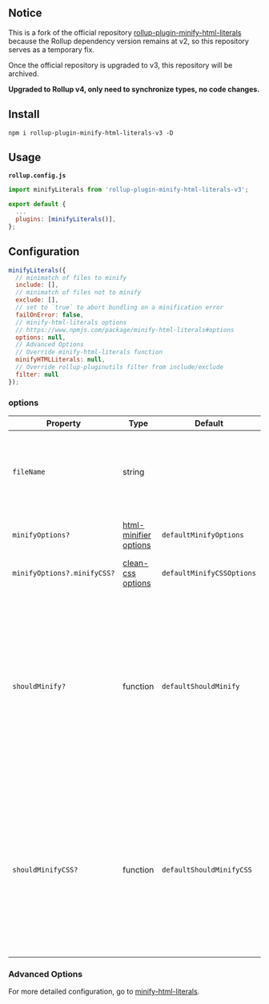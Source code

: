 ## Notice

This is a fork of the official repository [rollup-plugin-minify-html-literals](https://github.com/asyncLiz/rollup-plugin-minify-html-literals) because the Rollup dependency version remains at v2, so this repository serves as a temporary fix.

Once the official repository is upgraded to v3, this repository will be archived.

**Upgraded to Rollup v4, only need to synchronize types, no code changes.**

## Install

```console
npm i rollup-plugin-minify-html-literals-v3 -D
```

## Usage

**`rollup.config.js`**

```js
import minifyLiterals from 'rollup-plugin-minify-html-literals-v3';

export default {
  ...
  plugins: [minifyLiterals()],
};
```

## Configuration

```js
minifyLiterals({
  // minimatch of files to minify
  include: [],
  // minimatch of files not to minify
  exclude: [],
  // set to `true` to abort bundling on a minification error
  failOnError: false,
  // minify-html-literals options
  // https://www.npmjs.com/package/minify-html-literals#options
  options: null,
  // Advanced Options
  // Override minify-html-literals function
  minifyHTMLLiterals: null,
  // Override rollup-pluginutils filter from include/exclude
  filter: null
});
```

### options

| Property                    | Type                                                                                         | Default                   | Description                                                                                                                                                               |
| --------------------------- | -------------------------------------------------------------------------------------------- | ------------------------- | ------------------------------------------------------------------------------------------------------------------------------------------------------------------------- |
| `fileName`                  | string                                                                                       |                           | _Required._ The name of the file, used for syntax parsing and source maps.                                                                                                |
| `minifyOptions?`            | [html-minifier options](https://www.npmjs.com/package/html-minifier#options-quick-reference) | `defaultMinifyOptions`    | Defaults to production-ready minification.                                                                                                                                |
| `minifyOptions?.minifyCSS?` | [clean-css options](https://www.npmjs.com/package/clean-css#constructor-options)             | `defaultMinifyCSSOptions` | Uses clean-css defaults.                                                                                                                                                  |
| `shouldMinify?`             | function                                                                                     | `defaultShouldMinify`     | A function that determines whether or not an HTML template should be minified. Defaults to minify all tagged templates whose tag name contains "html" (case insensitive). |
| `shouldMinifyCSS?`          | function                                                                                     | `defaultShouldMinifyCSS`  | A function that determines whether or not a CSS template should be minified. Defaults to minify all tagged templates whose tag name contains "css" (case insensitive).    |

### Advanced Options

For more detailed configuration, go to [minify-html-literals](https://github.com/asyncLiz/minify-html-literals).
